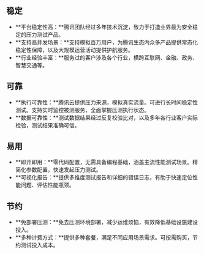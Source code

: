## 稳定
- **平台稳定性高：**腾讯团队经过多年技术沉淀，致力于打造业界最为安全稳定的压力测试产品。
- **支持高并发场景：**支持模拟百万用户，为腾讯生态内众多产品提供常态化稳定性保障，以及大规模运营活动提供护航服务。
- **行业经验丰富：**服务过的客户涉及各个行业，横跨互联网、金融、政务、智慧交通等。

## 可靠
- **执行可靠性：**腾讯云提供压力来源，模拟真实流量。可进行长时间稳定性测试。支持实时监控被测服务，全面掌握压测执行状态。
- **数据可靠性：**测试数据结果经过反复校验比对，以及多年各行业客户实际检验，测试结果准确可信。


## 易用
- **即开即用：**零代码配置，无需具备编程基础，涵盖主流性能测试场景。精简化参数配置，快速发起压力测试。
- **可视化报告：**提供多维度测试报告和详细的错误日志，有助于快速定位性能问题、评估性能瓶颈。

## 节约
- **免部署压测：**免去压测环境部署，减少运维烦恼，有效降低基础设施建设投入。
- **多种计费方式：**提供多种套餐，满足不同应用场景需求。可按需购买，节约测试投入成本。

